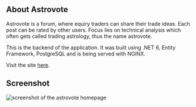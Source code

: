 ## About Astrovote
Astrovote is a forum, where equiry traders can share their trade ideas. Each post can be rated by other users. Focus lies on technical analysis which often gets called trading astrology, thus the name astrovote.

This is the backend of the application. It was built using .NET 6, Entity Framework, PostgreSQL and is being served with NGINX.

Visit the site [here](https://astrovote.com).

## Screenshot

<img src="https://maximhuesler.com/astrovote-home.png" alt="screenshot of the astrovote homepage">
